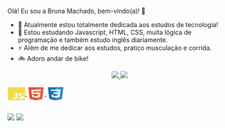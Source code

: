 Olá! Eu sou a Bruna Machado, bem-vindo(a)! 👋

- 🔭 Atualmente estou totalmente dedicada aos estudos de tecnologia!
- 🌱 Estou estudando Javascript, HTML, CSS, muita lógica de programação e também estudo inglês diariamente.
- ⚡ Além de me dedicar aos estudos, pratico musculação e corrida.
- 🚲 Adoro andar de bike!

<div align="center">
  <a href="https://github.com/MachadoBru">
  <img height="170em" src="https://github-readme-stats.vercel.app/api?username=MachadoBru&show_icons=true&theme=dracula&include_all_commits=true&count_private=true"/>
  <img height="170em" src="https://github-readme-stats.vercel.app/api/top-langs/?username=MachadoBru&layout=compact&langs_count=7&theme=dracula"/>
</div>
  
<div style="display: inline_block"><br>
  <img align="center" alt="Rafa-Js" height="30" width="40" src="https://raw.githubusercontent.com/devicons/devicon/master/icons/javascript/javascript-plain.svg">
  <img align="center" alt="Rafa-HTML" height="30" width="40" src="https://raw.githubusercontent.com/devicons/devicon/master/icons/html5/html5-original.svg">
  <img align="center" alt="Rafa-CSS" height="30" width="40" src="https://raw.githubusercontent.com/devicons/devicon/master/icons/css3/css3-original.svg">
</div>
  
##
  
<div> 

  <a href = "mailto:machado_bruna@outlook.com"><img src="https://img.shields.io/badge/Microsoft_Outlook-0078D4?style=for-the-badge&logo=microsoft-outlook&logoColor=white" target="_blank"></a>
  <a href="https://www.linkedin.com/in/bruna-machado-7074824a/" target="_blank"><img src="https://img.shields.io/badge/-LinkedIn-%230077B5?style=for-the-badge&logo=linkedin&logoColor=white" target="_blank"></a> 
 
 
</div>
